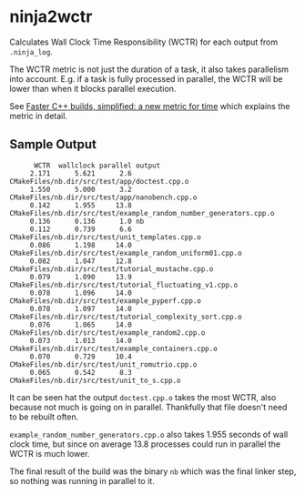 # ninja2wctr

Calculates Wall Clock Time Responsibility (WCTR) for each output from `.ninja_log`.

The WCTR metric is not just the duration of a task, it also takes parallelism into account.
E.g. if a task is fully processed in parallel, the WCTR will be lower than when it blocks parallel execution.

See [Faster C++ builds, simplified: a new metric for time](https://devblogs.microsoft.com/cppblog/faster-cpp-builds-simplified-a-new-metric-for-time/) which explains the metric in detail.

## Sample Output

```
      WCTR  wallclock parallel output
     2.171      5.621      2.6 CMakeFiles/nb.dir/src/test/app/doctest.cpp.o
     1.550      5.000      3.2 CMakeFiles/nb.dir/src/test/app/nanobench.cpp.o
     0.142      1.955     13.8 CMakeFiles/nb.dir/src/test/example_random_number_generators.cpp.o
     0.136      0.136      1.0 nb
     0.112      0.739      6.6 CMakeFiles/nb.dir/src/test/unit_templates.cpp.o
     0.086      1.198     14.0 CMakeFiles/nb.dir/src/test/example_random_uniform01.cpp.o
     0.082      1.047     12.8 CMakeFiles/nb.dir/src/test/tutorial_mustache.cpp.o
     0.079      1.090     13.9 CMakeFiles/nb.dir/src/test/tutorial_fluctuating_v1.cpp.o
     0.078      1.096     14.0 CMakeFiles/nb.dir/src/test/example_pyperf.cpp.o
     0.078      1.097     14.0 CMakeFiles/nb.dir/src/test/tutorial_complexity_sort.cpp.o
     0.076      1.065     14.0 CMakeFiles/nb.dir/src/test/example_random2.cpp.o
     0.073      1.013     14.0 CMakeFiles/nb.dir/src/test/example_containers.cpp.o
     0.070      0.729     10.4 CMakeFiles/nb.dir/src/test/unit_romutrio.cpp.o
     0.065      0.542      8.3 CMakeFiles/nb.dir/src/test/unit_to_s.cpp.o
```

It can be seen hat the output `doctest.cpp.o` takes the most WCTR, also because not much is going on in parallel. Thankfully that file doesn't need to be rebuilt often.

`example_random_number_generators.cpp.o` also takes 1.955 seconds of wall clock time, but since on average 13.8 processes could run in parallel the WCTR is much lower.

The final result of the build was the binary `nb` which was the final linker step, so nothing was running in parallel to it.
